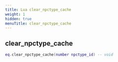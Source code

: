 ```yaml
---
title: Lua clear_npctype_cache
weight: 1
hidden: true
menuTitle: clear_npctype_cache
---
```

## clear_npctype_cache
```lua
eq.clear_npctype_cache(number npctype_id) -- void
```